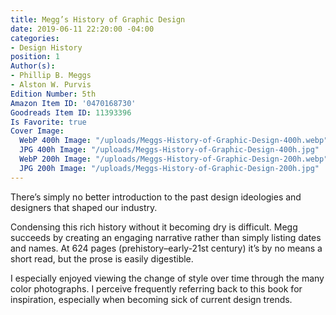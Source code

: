 ```yaml
---
title: Megg’s History of Graphic Design
date: 2019-06-11 22:20:00 -04:00
categories:
- Design History
position: 1
Author(s):
- Phillip B. Meggs
- Alston W. Purvis
Edition Number: 5th
Amazon Item ID: '0470168730'
Goodreads Item ID: 11393396
Is Favorite: true
Cover Image:
  WebP 400h Image: "/uploads/Meggs-History-of-Graphic-Design-400h.webp"
  JPG 400h Image: "/uploads/Meggs-History-of-Graphic-Design-400h.jpg"
  WebP 200h Image: "/uploads/Meggs-History-of-Graphic-Design-200h.webp"
  JPG 200h Image: "/uploads/Meggs-History-of-Graphic-Design-200h.jpg"
---
```


There’s simply no better introduction to the past design ideologies and designers that shaped our industry. 

Condensing this rich history without it becoming dry is difficult. Megg succeeds by creating an engaging narrative rather than simply listing dates and names. At 624 pages (prehistory–early-21st century) it’s by no means a short read, but the prose is easily digestible.

I especially enjoyed viewing the change of style over time through the many color photographs. I perceive frequently referring back to this book for inspiration, especially when becoming sick of current design trends.